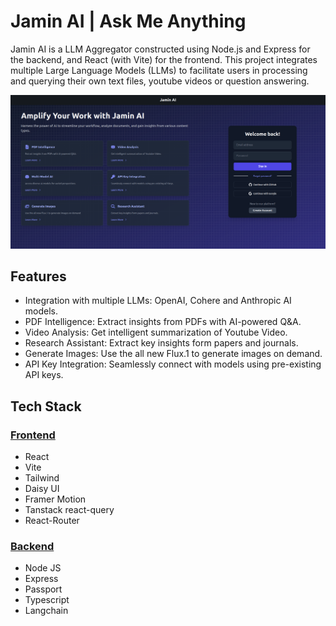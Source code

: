# Jamin AI | Ask Me Anything

Jamin AI is a LLM Aggregator constructed using Node.js and Express for the backend, and React (with Vite) for the frontend. This project integrates multiple Large Language Models (LLMs) to facilitate users in processing and querying their own text files, youtube videos or question answering.

![alt text](img/jaminFrontPage.png)

## Features

- Integration with multiple LLMs: OpenAI, Cohere and Anthropic AI models.
- PDF Intelligence: Extract insights from PDFs with AI-powered Q&A.
- Video Analysis: Get intelligent summarization of Youtube Video.
- Research Assistant: Extract key insights form papers and journals.
- Generate Images: Use the all new Flux.1 to generate images on demand.
- API Key Integration: Seamlessly connect with models using pre-existing API keys.

## Tech Stack

### [Frontend](/frontend/README.md)

- React
- Vite
- Tailwind
- Daisy UI
- Framer Motion
- Tanstack react-query
- React-Router

### [Backend](/backend/README.md)

- Node JS
- Express
- Passport
- Typescript
- Langchain
<!-- 
### DB Schema

<img src="/img/dbSchemaJamin.png" width = "640" alt="Database Schema"/> -->
